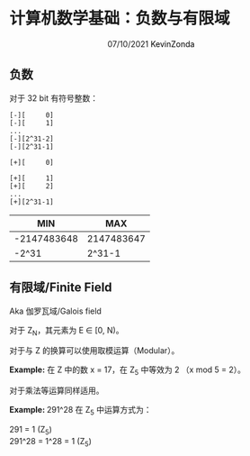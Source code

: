 # 计算机数学基础：负数与有限域

<center>
<span>07/10/2021</span>
<a style="text-decoration:none; color: black;" href="https://github.com/KevinZonda">KevinZonda</a>
</center>

## 负数

对于 32 bit 有符号整数：

```
[-][     0]
[-][     1]
...
[-][2^31-2]
[-][2^31-1]

[+][     0]

[+][     1]
[+][     2]
...
[+][2^31-1]
```

| MIN         | MAX        |
| ----------- | ---------- |
| -2147483648 | 2147483647 |
| -2^31       | 2^31-1     |

## 有限域/Finite Field

Aka 伽罗瓦域/Galois field

对于 Z<sub>N</sub>，其元素为 E ∈ [0, N)。

对于与 Z 的换算可以使用取模运算（Modular）。

**Example:** 在 Z 中的数 x = 17，在 Z<sub>5</sub> 中等效为 2 （x mod 5 = 2）。

对于乘法等运算同样适用。

<strong>Example: </strong>291^28 在 Z<sub>5</sub> 中运算方式为：

291 = 1 (Z<sub>5</sub>)  
291^28 = 1^28 = 1 (Z<sub>5</sub>)
